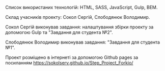 Список використаних технологій: HTML, SASS, JavaScript, Gulp, BEM.

Склад учасників проекту: Сокол Сергій, Слободянюк Володимир.

Сокол Сергій виконував завдання: налаштування збірки проекту за допомогою Gulp та "Завдання для студента №2".

Слободянюк Володимир виконував завдання: "Завдання для студента №1".

Проект розміщено в інтернеті за допомогою Github pages за посиланням https://sokolserv.github.io/Step_Project_Forkio/
